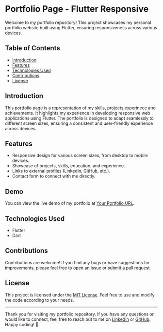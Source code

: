 # Portfolio Page - Flutter Responsive

Welcome to my portfolio repository! This project showcases my personal portfolio website built using Flutter, ensuring responsiveness across various devices.

## Table of Contents

- [Introduction](#introduction)
- [Features](#features)
- [Technologies Used](#technologies-used)
- [Contributions](#contributions)
- [License](#license)

## Introduction

This portfolio page is a representation of my skills, projects,experinece and achievements. It highlights my experience in developing responsive web applications using Flutter. The portfolio is designed to adapt seamlessly to different screen sizes, ensuring a consistent and user-friendly experience across devices.

## Features

- Responsive design for various screen sizes, from desktop to mobile devices.
- Showcase of projects, skills, education, and experience.
- Links to external profiles (LinkedIn, GitHub, etc.).
- Contact form to connect with me directly.

## Demo

You can view the live demo of my portfolio at [Your Portfolio URL]().

## Technologies Used

- Flutter
- Dart

## Contributions

Contributions are welcome! If you find any bugs or have suggestions for improvements, please feel free to open an issue or submit a pull request.

## License

This project is licensed under the [MIT License](LICENSE). Feel free to use and modify the code according to your needs.

---

Thank you for visiting my portfolio repository. If you have any questions or would like to connect, feel free to reach out to me on [LinkedIn](https://www.linkedin.com/in/diana-dcruz-286b69211/) or [GitHub](https://github.com/diana582). Happy coding! 🚀
